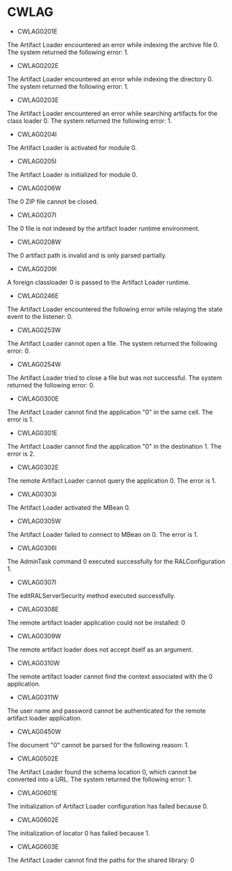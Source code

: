 # CWLAG

- CWLAG0201E

The Artifact Loader encountered an error while indexing the archive file 0. The system returned the following error: 1.
- CWLAG0202E

The Artifact Loader encountered an error while indexing the directory 0. The system returned the following error: 1.
- CWLAG0203E

The Artifact Loader encountered an error while searching artifacts for the class loader 0. The system returned the following error: 1.
- CWLAG0204I

The Artifact Loader is activated for module 0.
- CWLAG0205I

The Artifact Loader is initialized for module 0.
- CWLAG0206W

The 0 ZIP file cannot be closed.
- CWLAG0207I

The 0 file is not indexed by the artifact loader runtime environment.
- CWLAG0208W

The 0 artifact path is invalid and is only parsed partially.
- CWLAG0209I

A foreign classloader 0 is passed to the Artifact Loader runtime.
- CWLAG0246E

The Artifact Loader encountered the following error while relaying the state event to the listener: 0.
- CWLAG0253W

The Artifact Loader cannot open a file. The system returned the following error: 0.
- CWLAG0254W

The Artifact Loader tried to close a file but was not successful. The system returned the following error: 0.
- CWLAG0300E

The Artifact Loader cannot find the application "0" in the same cell. The error is 1.
- CWLAG0301E

The Artifact Loader cannot find the application "0" in the destination 1. The error is 2.
- CWLAG0302E

The remote Artifact Loader cannot query the application 0. The error is 1.
- CWLAG0303I

The Artifact Loader activated the MBean 0.
- CWLAG0305W

The Artifact Loader failed to connect to MBean on 0. The error is 1.
- CWLAG0306I

The AdminTask command 0 executed successfully for the RALConfiguration 1.
- CWLAG0307I

The editRALServerSecurity method executed successfully.
- CWLAG0308E

The remote artifact loader application could not be installed: 0
- CWLAG0309W

The remote artifact loader does not accept itself as an argument.
- CWLAG0310W

The remote artifact loader cannot find the context associated with the 0 application.
- CWLAG0311W

The user name and password cannot be authenticated for the remote artifact loader application.
- CWLAG0450W

The document "0" cannot be parsed for the following reason: 1.
- CWLAG0502E

The Artifact Loader found the schema location 0, which cannot be converted into a URL. The system returned the following error: 1.
- CWLAG0601E

The initialization of Artifact Loader configuration has failed because 0.
- CWLAG0602E

The initialization of locator 0 has failed because 1.
- CWLAG0603E

The Artifact Loader cannot find the paths for the shared library: 0